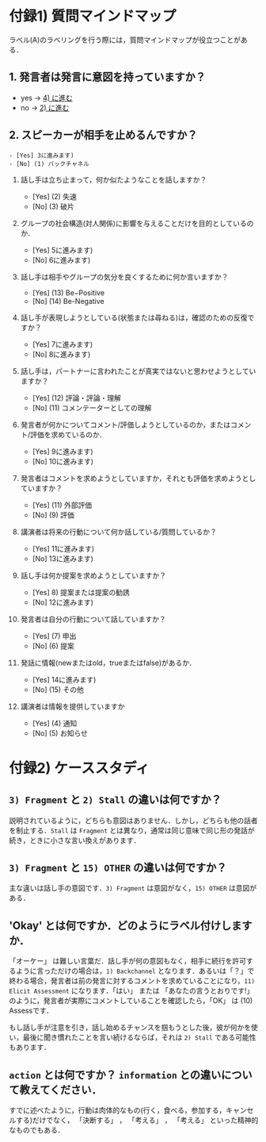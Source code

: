 
# 付録1) 質問マインドマップ
ラベル(A)のラベリングを行う際には，質問マインドマップが役立つことがある．

## 1. 発言者は発言に意図を持っていますか？
- yes -> [4) に進む]()
- no ->  [2) に進む](#2.-スピーカーが相手を止めるんですか？)
## 2. スピーカーが相手を止めるんですか？
    - [Yes] 3に進みます)
    - [No] (1) バックチャネル
1. 話し手は立ち止まって，何か似たようなことを話しますか？
    - [Yes] (2) 失速
    - [No] (3) 破片

1. グループの社会構造(対人関係)に影響を与えることだけを目的としているのか． 
    - [Yes] 5に進みます)
    - [No] 6に進みます)

1. 話し手は相手やグループの気分を良くするために何か言いますか？
    - [Yes] (13) Be−Positive
    - [No] (14) Be-Negative

1. 話し手が表現しようとしている(状態または尋ねる)は，確認のための反復ですか？
    - [Yes] 7に進みます)
    - [No] 8に進みます)

1. 話し手は，パートナーに言われたことが真実ではないと思わせようとしていますか？
    - [Yes] (12) 評論・評論・理解
    - [No] (11) コメンテーターとしての理解


1. 発言者が何かについてコメント/評価しようとしているのか，またはコメント/評価を求めているのか．
    - [Yes] 9に進みます)
    - [No] 10に進みます)

1. 発言者はコメントを求めようとしていますか，それとも評価を求めようとしていますか？
    - [Yes] (11) 外部評価
    - [No] (9) 評価

1. 講演者は将来の行動について何か話している/質問しているか？
    - [Yes] 11に進みます)
    - [No] 13に進みます)

1. 話し手は何か提案を求めようとしていますか？
    - [Yes] 8) 提案または提案の勧誘
    - [No] 12に進みます)

1. 発言者は自分の行動について話していますか？
    - [Yes] (7) 申出
    - [No] (6) 提案

1. 発話に情報(newまたはold，trueまたはfalse)があるか．
    - [Yes] 14に進みます)
    - [No] (15) その他

1. 講演者は情報を提供していますか
    - [Yes] (4) 通知
    - [No] (5) お知らせ


# 付録2) ケーススタディ

## `3) Fragment` と `2) Stall` の違いは何ですか？
説明されているように，どちらも意図はありません．しかし，どちらも他の話者を制止する．`Stall` は `Fragment` とは異なり，通常は同じ意味で同じ形の発話が続き，ときに小さな言い換えがあります． 

## `3) Fragment` と `15) OTHER` の違いは何ですか？ 
主な違いは話し手の意図です．`3) Fragment` は意図がなく，`15) OTHER` は意図がある． 

## 'Okay' とは何ですか．どのようにラベル付けしますか．
「オーケー」 は難しい言葉だ．話し手が何の意図もなく，相手に続行を許可するように言っただけの場合は，`1) Backchannel` となります．あるいは「？」で終わる場合，発言者は前の発言に対するコメントを求めていることになり，`11) Elicit Assessment` になります．「はい」 または 「あなたの言うとおりです!」のように，発言者が実際にコメントしていることを確認したら，「OK」 は (10) Assessです． 

もし話し手が注意を引き，話し始めるチャンスを掴もうとした後，彼が何かを使い，最後に聞き慣れたことを言い続けるならば，それは `2) Stall` である可能性もあります．

## `action` とは何ですか？ `information` との違いについて教えてください．
すでに述べたように，行動は肉体的なもの(行く，食べる，参加する，キャンセルする)だけでなく， 「決断する」 ， 「考える」 ， 「考える」 といった精神的なものでもある． 

